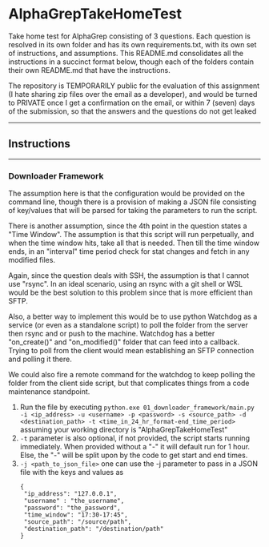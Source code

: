 # AlphaGrepTakeHomeTest
Take home test for AlphaGrep consisting of 3 questions. Each question is resolved in
its own folder and has its own requirements.txt, with its own set of instructions, and
assumptions. This README.md consolidates all the instructions in a succinct format below,
though each of the folders contain their own README.md that have the instructions.

The repository is TEMPORARILY public for the evaluation of this assignment (I hate sharing
zip files over the email as a developer), and would be turned to PRIVATE once I get a 
confirmation on the email, or within 7 (seven) days of the submission, so that the answers
and the questions do not get leaked

<hr>

## Instructions
<hr>

### Downloader Framework

The assumption here is that the configuration would be provided on the command line,
though there is a provision of making a JSON file consisting of key/values that will be
parsed for taking the parameters to run the script. 

There is another assumption, since the 4th point in the question states a "Time Window".
The assumption is that this script will run perpetually, and when the time window hits, take
all that is needed. Then till the time window ends, in an "interval" time period check for
stat changes and fetch in any modified files.

Again, since the question deals with SSH, the assumption is that I cannot use "rsync". In
an ideal scenario, using an rsync with a git shell or WSL would be the best solution to this
problem since that is more efficient than SFTP.

Also, a better way to implement this would be to use python Watchdog as a service (or even
as a standalone script) to poll the folder from the server then rsync and or push to the
machine. Watchdog has a better "on_create()" and "on_modified()" folder that can feed into
a callback. Trying to poll from the client would mean establishing an SFTP connection and
polling it there.

We could also fire a remote command for the watchdog to keep polling the folder from the
client side script, but that complicates things from a code maintenance standpoint.

1. Run the file by executing
    ```python.exe 01_downloader_framework/main.py -i <ip_address> -u <username> -p <password> -s <source_path> -d <destination_path> -t <time_in_24_hr_format-end_time_period>```
    assuming your working directory is "AlphaGrepTakeHomeTest"
2. ```-t``` parameter is also optional, if not provided, the script starts running immediately. When provided without a "-"
it will default run for 1 hour. Else, the "-" will be split upon by the code to get start and end times.
3. ```-j <path_to_json_file>``` one can use the -j parameter to pass in a JSON file with the keys and values
    as 
    ```
   {
     "ip_address": "127.0.0.1",
     "username" : "the_username",
     "password": "the_password",
     "time_window": "17:30-17:45",
     "source_path": "/source/path",
     "destination_path": "/destination/path"
   }
   ```